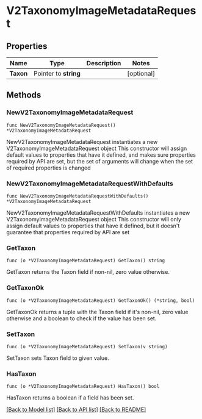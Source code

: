 # V2TaxonomyImageMetadataRequest

## Properties

Name | Type | Description | Notes
------------ | ------------- | ------------- | -------------
**Taxon** | Pointer to **string** |  | [optional] 

## Methods

### NewV2TaxonomyImageMetadataRequest

`func NewV2TaxonomyImageMetadataRequest() *V2TaxonomyImageMetadataRequest`

NewV2TaxonomyImageMetadataRequest instantiates a new V2TaxonomyImageMetadataRequest object
This constructor will assign default values to properties that have it defined,
and makes sure properties required by API are set, but the set of arguments
will change when the set of required properties is changed

### NewV2TaxonomyImageMetadataRequestWithDefaults

`func NewV2TaxonomyImageMetadataRequestWithDefaults() *V2TaxonomyImageMetadataRequest`

NewV2TaxonomyImageMetadataRequestWithDefaults instantiates a new V2TaxonomyImageMetadataRequest object
This constructor will only assign default values to properties that have it defined,
but it doesn't guarantee that properties required by API are set

### GetTaxon

`func (o *V2TaxonomyImageMetadataRequest) GetTaxon() string`

GetTaxon returns the Taxon field if non-nil, zero value otherwise.

### GetTaxonOk

`func (o *V2TaxonomyImageMetadataRequest) GetTaxonOk() (*string, bool)`

GetTaxonOk returns a tuple with the Taxon field if it's non-nil, zero value otherwise
and a boolean to check if the value has been set.

### SetTaxon

`func (o *V2TaxonomyImageMetadataRequest) SetTaxon(v string)`

SetTaxon sets Taxon field to given value.

### HasTaxon

`func (o *V2TaxonomyImageMetadataRequest) HasTaxon() bool`

HasTaxon returns a boolean if a field has been set.


[[Back to Model list]](../README.md#documentation-for-models) [[Back to API list]](../README.md#documentation-for-api-endpoints) [[Back to README]](../README.md)


